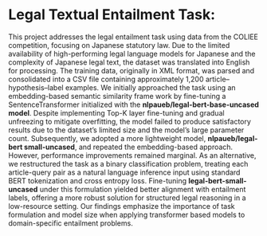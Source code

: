 # Legal Textual Entailment Task:

This project addresses the legal entailment task
 using data from the COLIEE competition, focusing on Japanese
 statutory law. Due to the limited availability of high-performing
 legal language models for Japanese and the complexity of
 Japanese legal text, the dataset was translated into English for
 processing. The training data, originally in XML format, was
 parsed and consolidated into a CSV file containing approximately
 1,200 article–hypothesis–label examples. We initially approached
 the task using an embedding-based semantic similarity frame
work by fine-tuning a SentenceTransformer initialized with
 the **nlpaueb/legal-bert-base-uncased model**. Despite implementing Top-K layer fine-tuning and gradual unfreezing to mitigate
 overfitting, the model failed to produce satisfactory results due to
 the dataset’s limited size and the model’s large parameter count.
 Subsequently, we adopted a more lightweight model, **nlpaueb/legal-bert
small-uncased**, and repeated the embedding-based approach.
 However, performance improvements remained marginal. As an
 alternative, we restructured the task as a binary classification
 problem, treating each article-query pair as a natural language
 inference input using standard BERT tokenization and cross
entropy loss. Fine-tuning **legal-bert-small-uncased** under this
 formulation yielded better alignment with entailment labels,
 offering a more robust solution for structured legal reasoning in
 a low-resource setting. Our findings emphasize the importance
 of task formulation and model size when applying transformer
based models to domain-specific entailment problems.
